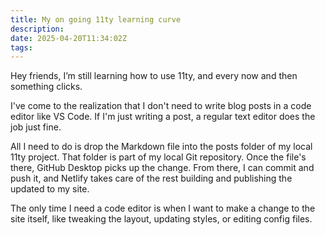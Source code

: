 ```yaml
---
title: My on going 11ty learning curve
description:
date: 2025-04-20T11:34:02Z
tags:
---
```


Hey friends, I’m still learning how to use 11ty, and every now and then something clicks.

I've come to the realization that I don't need to write blog posts in a code editor like VS Code. If I'm just writing a post, a regular text editor does the job just fine.

All I need to do is drop the Markdown file into the posts folder of my local 11ty project. That folder is part of my local Git repository. Once the file's there, GitHub Desktop picks up the change. From there, I can commit and push it, and Netlify takes care of the rest building and publishing the updated to my site.

The only time I need a code editor is when I want to make a change to the site itself, like tweaking the layout, updating styles, or editing config files.
